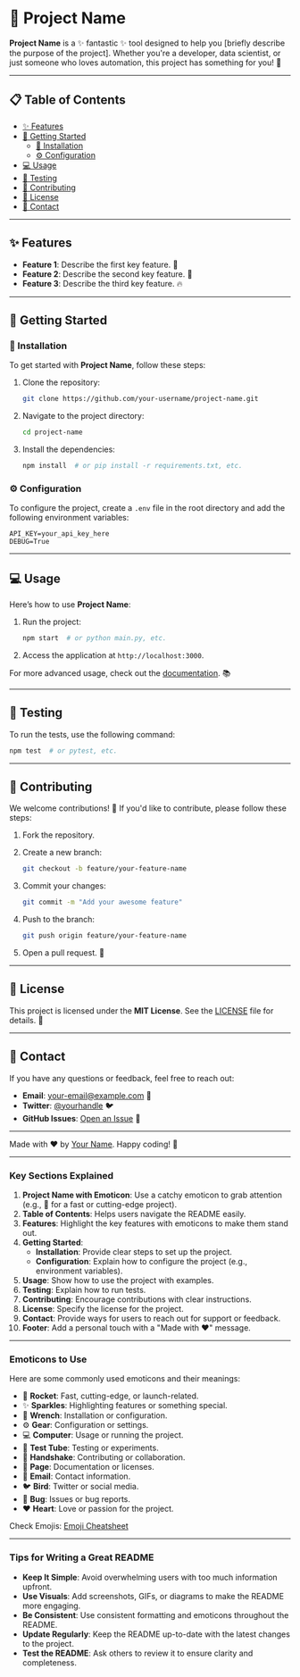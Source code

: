 # 🚀 Project Name

**Project Name** is a ✨ fantastic ✨ tool designed to help you [briefly describe the purpose of the project]. Whether you're a developer, data scientist, or just someone who loves automation, this project has something for you! 🎉

---

## 📋 Table of Contents
- [✨ Features](#-features)
- [🚀 Getting Started](#-getting-started)
  - [🔧 Installation](#-installation)
  - [⚙️ Configuration](#️-configuration)
- [💻 Usage](#-usage)
- [🧬 Testing](#-testing)
- [🤝 Contributing](#-contributing)
- [📝 License](#-license)
- [📧 Contact](#-contact)

---

## ✨ Features
- **Feature 1**: Describe the first key feature. 🌟
- **Feature 2**: Describe the second key feature. 🚀
- **Feature 3**: Describe the third key feature. 🔥

---

## 🚀 Getting Started

### 🔧 Installation
To get started with **Project Name**, follow these steps:

1. Clone the repository:
   ```bash
   git clone https://github.com/your-username/project-name.git
   ```

2. Navigate to the project directory:
   ```bash
   cd project-name
   ```

3. Install the dependencies:
   ```bash
   npm install  # or pip install -r requirements.txt, etc.
   ```

### ⚙️ Configuration
To configure the project, create a `.env` file in the root directory and add the following environment variables:

```env
API_KEY=your_api_key_here
DEBUG=True
```

---

## 💻 Usage
Here’s how to use **Project Name**:

1. Run the project:
   ```bash
   npm start  # or python main.py, etc.
   ```

2. Access the application at `http://localhost:3000`.

For more advanced usage, check out the [documentation](#). 📚

---

## 🧬 Testing
To run the tests, use the following command:

```bash
npm test  # or pytest, etc.
```

---

## 🤝 Contributing
We welcome contributions! 🎉 If you'd like to contribute, please follow these steps:

1. Fork the repository.

2. Create a new branch:
   ```bash
   git checkout -b feature/your-feature-name
   ```

3. Commit your changes:
   ```bash
   git commit -m "Add your awesome feature"
   ```

4. Push to the branch:
   ```bash
   git push origin feature/your-feature-name
   ```

5. Open a pull request. 🚀

---

## 📝 License
This project is licensed under the **MIT License**. See the [LICENSE](LICENSE) file for details. 🐜

---

## 📧 Contact
If you have any questions or feedback, feel free to reach out:

- **Email**: your-email@example.com 📩
- **Twitter**: [@yourhandle](https://twitter.com/yourhandle) 🐦
- **GitHub Issues**: [Open an Issue](https://github.com/your-username/project-name/issues) 🐛

---

Made with ❤️ by [Your Name](https://github.com/your-username). Happy coding! 🎉

---

### **Key Sections Explained**

1. **Project Name with Emoticon**: Use a catchy emoticon to grab attention (e.g., 🚀 for a fast or cutting-edge project).
2. **Table of Contents**: Helps users navigate the README easily.
3. **Features**: Highlight the key features with emoticons to make them stand out.
4. **Getting Started**:
   - **Installation**: Provide clear steps to set up the project.
   - **Configuration**: Explain how to configure the project (e.g., environment variables).
5. **Usage**: Show how to use the project with examples.
6. **Testing**: Explain how to run tests.
7. **Contributing**: Encourage contributions with clear instructions.
8. **License**: Specify the license for the project.
9. **Contact**: Provide ways for users to reach out for support or feedback.
10. **Footer**: Add a personal touch with a "Made with ❤️" message.

---

### **Emoticons to Use**
Here are some commonly used emoticons and their meanings:
- 🚀 **Rocket**: Fast, cutting-edge, or launch-related.
- ✨ **Sparkles**: Highlighting features or something special.
- 🔧 **Wrench**: Installation or configuration.
- ⚙️ **Gear**: Configuration or settings.
- 💻 **Computer**: Usage or running the project.
- 🧪 **Test Tube**: Testing or experiments.
- 🤝 **Handshake**: Contributing or collaboration.
- 📄 **Page**: Documentation or licenses.
- 📧 **Email**: Contact information.
- 🐦 **Bird**: Twitter or social media.
- 🐛 **Bug**: Issues or bug reports.
- ❤️ **Heart**: Love or passion for the project.

Check Emojis: [Emoji Cheatsheet](https://github.com/ikatyang/emoji-cheat-sheet)

---

### **Tips for Writing a Great README**
- **Keep It Simple**: Avoid overwhelming users with too much information upfront.
- **Use Visuals**: Add screenshots, GIFs, or diagrams to make the README more engaging.
- **Be Consistent**: Use consistent formatting and emoticons throughout the README.
- **Update Regularly**: Keep the README up-to-date with the latest changes to the project.
- **Test the README**: Ask others to review it to ensure clarity and completeness.
